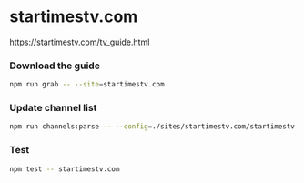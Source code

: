 # startimestv.com

https://startimestv.com/tv_guide.html

### Download the guide

```sh
npm run grab -- --site=startimestv.com
```

### Update channel list

```sh
npm run channels:parse -- --config=./sites/startimestv.com/startimestv.com.config.js --output=./sites/startimestv.com/startimestv.com.channels.xml
```

### Test

```sh
npm test -- startimestv.com
```
